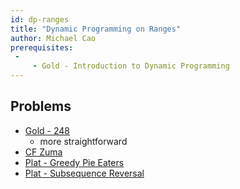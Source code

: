 ```yaml
---
id: dp-ranges
title: "Dynamic Programming on Ranges"
author: Michael Cao
prerequisites: 
 - 
     - Gold - Introduction to Dynamic Programming
---
```


<module-excerpt>

</module-excerpt>

## Problems

 * [Gold - 248](http://www.usaco.org/index.php?page=viewproblem2&cpid=647)
   * more straightforward
 * [CF Zuma](https://codeforces.com/problemset/problem/607/B)
 * [Plat - Greedy Pie Eaters](http://www.usaco.org/index.php?page=viewproblem2&cpid=972)
 * [Plat - Subsequence Reversal](http://www.usaco.org/index.php?page=viewproblem2&cpid=698)